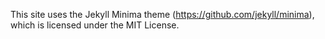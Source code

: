 This site uses the Jekyll Minima theme (https://github.com/jekyll/minima), which is licensed under the MIT License.
